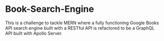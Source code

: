 # Book-Search-Engine
This is a challenge to tackle MERN where a fully functioning Google Books API search engine built with a RESTful API is refactored to be a GraphQL API built with Apollo Server.
